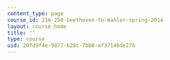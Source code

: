 ```yaml
---
content_type: page
course_id: 21m-250-beethoven-to-mahler-spring-2014
layout: course_home
title: ''
type: course
uid: 20fd9f4e-9877-b28c-7bb0-af37148de274
---
```


